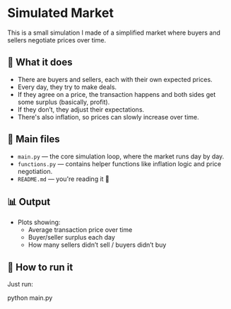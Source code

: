 # Simulated Market

This is a small simulation I made of a simplified market where buyers and sellers negotiate prices over time.

## 🧠 What it does

- There are buyers and sellers, each with their own expected prices.
- Every day, they try to make deals.
- If they agree on a price, the transaction happens and both sides get some surplus (basically, profit).
- If they don’t, they adjust their expectations.
- There's also inflation, so prices can slowly increase over time.

## 📁 Main files

- `main.py` — the core simulation loop, where the market runs day by day.
- `functions.py` — contains helper functions like inflation logic and price negotiation.
- `README.md` — you're reading it 🙂

## 📊 Output

- Plots showing:
  - Average transaction price over time
  - Buyer/seller surplus each day
  - How many sellers didn’t sell / buyers didn’t buy

## 🚀 How to run it

Just run:

python main.py
